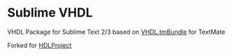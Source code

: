 # Sublime VHDL
VHDL Package for Sublime Text 2/3 based on [VHDL.tmBundle](http://svn.textmate.org/trunk/Review/Bundles/VHDL.tmbundle/) for TextMate

Forked for [HDLProject](https://hdlproject.com)
